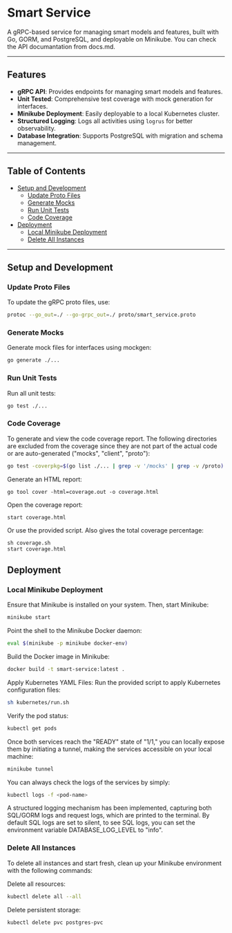 # **Smart Service**

A gRPC-based service for managing smart models and features, built with Go, GORM, and PostgreSQL, and deployable on Minikube. You can check the API documantation from docs.md.

---

## **Features**

- **gRPC API**: Provides endpoints for managing smart models and features.
- **Unit Tested**: Comprehensive test coverage with mock generation for interfaces.
- **Minikube Deployment**: Easily deployable to a local Kubernetes cluster.
- **Structured Logging**: Logs all activities using `logrus` for better observability.
- **Database Integration**: Supports PostgreSQL with migration and schema management.

---

## **Table of Contents**

- [Setup and Development](#setup-and-development)
  - [Update Proto Files](#update-proto-files)
  - [Generate Mocks](#generate-mocks)
  - [Run Unit Tests](#run-unit-tests)
  - [Code Coverage](#code-coverage)
- [Deployment](#deployment)
  - [Local Minikube Deployment](#minikube-deployment)
  - [Delete All Instances](#delete-all-instances)

---

## **Setup and Development**

### **Update Proto Files**

To update the gRPC proto files, use:

```bash
protoc --go_out=./ --go-grpc_out=./ proto/smart_service.proto
```

### **Generate Mocks**

Generate mock files for interfaces using mockgen:

```bash
go generate ./...
```

### **Run Unit Tests**

Run all unit tests:

```bash
go test ./...
```

### **Code Coverage**

To generate and view the code coverage report. The following directories are excluded from the coverage since they are not part of the actual code or are auto-generated ("mocks", "client", "proto"):

```bash
go test -coverpkg=$(go list ./... | grep -v '/mocks' | grep -v /proto) -coverprofile=coverage.out ./...
```

Generate an HTML report:

```
go tool cover -html=coverage.out -o coverage.html
```

Open the coverage report:

```
start coverage.html
```

Or use the provided script. Also gives the total coverage percentage:

```
sh coverage.sh
start coverage.html
```

## **Deployment**

### **Local Minikube Deployment**

Ensure that Minikube is installed on your system. Then, start Minikube:

```bash
minikube start
```

Point the shell to the Minikube Docker daemon:

```bash
eval $(minikube -p minikube docker-env)
```

Build the Docker image in Minikube:

```bash
docker build -t smart-service:latest .
```

Apply Kubernetes YAML Files: Run the provided script to apply Kubernetes configuration files:

```bash
sh kubernetes/run.sh
```

Verify the pod status:

```bash
kubectl get pods
```

Once both services reach the "READY" state of "1/1," you can locally expose them by initiating a tunnel, making the services accessible on your local machine:

```bash
minikube tunnel
```

You can always check the logs of the services by simply:

```bash
kubectl logs -f <pod-name>
```

A structured logging mechanism has been implemented, capturing both SQL/GORM logs and request logs, which are printed to the terminal. By default SQL logs are set to silent, to see SQL logs, you can set the environment variable DATABASE_LOG_LEVEL to "info".

### **Delete All Instances**

To delete all instances and start fresh, clean up your Minikube environment with the following commands:

Delete all resources:

```bash
kubectl delete all --all
```

Delete persistent storage:

```bash
kubectl delete pvc postgres-pvc
```
